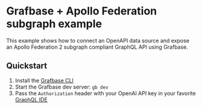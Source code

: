 # Grafbase + Apollo Federation subgraph example

This example shows how to connect an OpenAPI data source and expose an Apollo Federation 2 subgraph compliant GraphQL API using Grafbase.

## Quickstart
1. Install the [Grafbase CLI](https://www.npmjs.com/package/grafbase)
2. Start the Grafbase dev server: `gb dev`
3. Pass the `Authorization` header with your OpenAI API key in your favorite [GraphQL IDE](https://pathfinder.dev)
